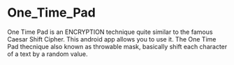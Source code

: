 # One_Time_Pad
One Time Pad is an ENCRYPTION technique quite similar to the famous Caesar Shift Cipher. This android app allows you to use it.
The One Time Pad thecnique also known as throwable mask, basically shift each character of a text by a random value.
